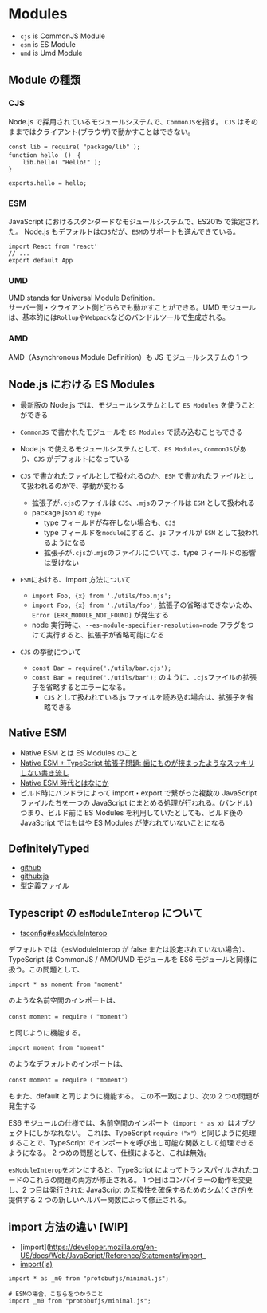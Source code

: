 # Modules

- `cjs` is CommonJS Module
- `esm` is ES Module
- `umd` is Umd Module

## Module の種類

### CJS

Node.js で採用されているモジュールシステムで、`CommonJS`を指す。
`CJS` はそのままではクライアント(ブラウザ)で動かすことはできない。

```
const lib = require( "package/lib" );
function hello　()　{
    lib.hello( "Hello!" );
}

exports.hello = hello;
```

### ESM

JavaScript におけるスタンダードなモジュールシステムで、ES2015 で策定された。
Node.js もデフォルトは`CJS`だが、`ESM`のサポートも進んできている。

```
import React from 'react'
// ...
export default App
```

### UMD

UMD stands for Universal Module Definition.  
サーバー側・クライアント側どちらでも動かすことができる。UMD モジュールは、基本的には`Rollup`や`Webpack`などのバンドルツールで生成される。

### AMD

AMD（Asynchronous Module Definition）も JS モジュールシステムの 1 つ

## Node.js における ES Modules

- 最新版の Node.js では、モジュールシステムとして `ES Modules` を使うことができる
- `CommonJS` で書かれたモジュールを `ES Modules` で読み込むこともできる
- Node.js で使えるモジュールシステムとして、`ES Modules`, `CommonJS`があり、`CJS` がデフォルトになっている
- `CJS` で書かれたファイルとして扱われるのか、`ESM` で書かれたファイルとして扱われるのかで、挙動が変わる
  - 拡張子が`.cjs`のファイルは `CJS`、`.mjs`のファイルは `ESM` として扱われる
  - package.json の `type`
    - type フィールドが存在しない場合も、`CJS`
    - type フィールドを`module`にすると、.js ファイルが `ESM` として扱われるようになる
    - 拡張子が`.cjs`か`.mjs`のファイルについては、type フィールドの影響は受けない
- `ESM`における、import 方法について
  - `import Foo, {x} from './utils/foo.mjs';`
  - `import Foo, {x} from './utils/foo';` 拡張子の省略はできないため、`Error [ERR_MODULE_NOT_FOUND]` が発生する
  - node 実行時に、`--es-module-specifier-resolution=node` フラグをつけて実行すると、拡張子が省略可能になる
- `CJS` の挙動について

  - `const Bar = require('./utils/bar.cjs');`
  - `const Bar = require('./utils/bar');` のように、`.cjs`ファイルの拡張子を省略するとエラーになる。
    - `CJS` として扱われている.js ファイルを読み込む場合は、拡張子を省略できる

## Native ESM

- Native ESM とは ES Modules のこと
- [Native ESM + TypeScript 拡張子問題: 歯にものが挟まったようなスッキリしない書き流し](https://zenn.dev/qnighy/articles/19603f11d5f264)
- [Native ESM 時代とはなにか](https://zenn.dev/uhyo/articles/what-is-native-esm-era)
- ビルド時にバンドラによって import・export で繋がった複数の JavaScript ファイルたちを一つの JavaScript にまとめる処理が行われる。(バンドル)
  つまり、ビルド前に ES Modules を利用していたとしても、ビルド後の JavaScript ではもはや ES Modules が使われていないことになる

## DefinitelyTyped

- [github](https://github.com/DefinitelyTyped/DefinitelyTyped)
- [github:ja](https://github.com/DefinitelyTyped/DefinitelyTyped/blob/master/README.ja.md)
- 型定義ファイル

## Typescript の `esModuleInterop` について

- [tsconfig#esModuleInterop](https://www.typescriptlang.org/tsconfig#esModuleInterop)

デフォルトでは（esModuleInterop が false または設定されていない場合）、TypeScript は CommonJS / AMD/UMD モジュールを ES6 モジュールと同様に扱う。この問題として、

```
import * as moment from "moment"
```

のような名前空間のインポートは、

```
const moment = require（ "moment"）
```

と同じように機能する。

```
import moment from "moment"
```

のようなデフォルトのインポートは、

```
const moment = require（ "moment"）
```

もまた、default と同じように機能する。
この不一致により、次の 2 つの問題が発生する

ES6 モジュールの仕様では、名前空間のインポート`（import * as x）`はオブジェクトにしかなれない。
これは、TypeScript `require（"x"）`と同じように処理することで、TypeScript でインポートを呼び出し可能な関数として処理できるようになる。
2 つめの問題として、仕様によると、これは無効。

`esModuleInterop`をオンにすると、TypeScript によってトランスパイルされたコードのこれらの問題の両方が修正される。
1 つ目はコンパイラーの動作を変更し、2 つ目は発行された JavaScript の互換性を確保するためのシム(くさび)を提供する 2 つの新しいヘルパー関数によって修正される。

## import 方法の違い [WIP]

- [import](https://developer.mozilla.org/en-US/docs/Web/JavaScript/Reference/Statements/import_
- [import(ja)](https://developer.mozilla.org/ja/docs/Web/JavaScript/Reference/Statements/import)

```
import * as _m0 from "protobufjs/minimal.js";

# ESMの場合、こちらをつかうこと
import _m0 from "protobufjs/minimal.js";
```
